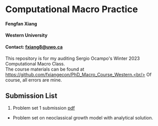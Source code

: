 # Computational Macro Practice
#### Fengfan Xiang
#### Western University
#### Contact: fxiang8@uwo.ca
This repository is for my auditing Sergio Ocampo's Winter 2023 Computational Macro Class.<br/>
The course materials can be found at https://github.com/fxiangecon/PhD_Macro_Course_Western.<br/>
Of course, all errors are mine.<br/>

## Submission List

1. Problem set 1 submission [pdf](https://github.com/fxiangecon/comp_macro_practice_fxiang/blob/main/ps1/ps1_fxiang.pdf)
- Problem set on neoclassical growth model with analytical solution.
